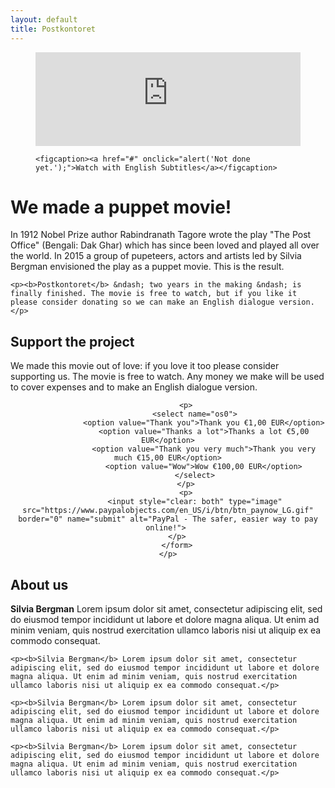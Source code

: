 ```yaml
---
layout: default
title: Postkontoret
---
```


<figure>
	<div class="video-container">
		<iframe width="100%" height="auto" src="https://www.youtube.com/embed/hkv4AnR743g" frameborder="0" allowfullscreen="true"></iframe>
	</div>

	<figcaption><a href="#" onclick="alert('Not done yet.');">Watch with English Subtitles</a></figcaption>
</figure>

<h1>We made a puppet movie!</h1>

<div class="twocol">
	<p>In 1912 Nobel Prize author Rabindranath Tagore wrote the play "The Post Office" (Bengali: Dak Ghar) which has since been loved and played all over the world. In 2015 a group of pupeteers, actors and artists led by Silvia Bergman envisioned the play as a puppet movie. This is the result.</p>
	
	<p><b>Postkontoret</b> &ndash; two years in the making &ndash; is finally finished. The movie is free to watch, but if you like it please consider donating so we can make an English dialogue version.</p>
</div>	


<h2>Support the project</h2>

<div class="threecol">
	<p>We made this movie out of love: if you love it too please consider supporting us. The movie is free to watch. Any money we make will be used to cover expenses and to make an English dialogue version.</p>
	<p style="">
		<form  action="https://www.paypal.com/cgi-bin/webscr" method="post" target="_top" 
			   style="text-align: center">
			<input type="hidden" name="cmd" value="_s-xclick">
			<input type="hidden" name="hosted_button_id" value="SLP4C78NPMVRJ">	
			<input type="hidden" name="on0" value="Pay as much as you want">
			<input type="hidden" name="currency_code" value="EUR">

			<p>
				<select name="os0">
					<option value="Thank you">Thank you €1,00 EUR</option>
					<option value="Thanks a lot">Thanks a lot €5,00 EUR</option>
					<option value="Thank you very much">Thank you very much €15,00 EUR</option>
					<option value="Wow">Wow €100,00 EUR</option>
				</select>
			</p>
			<p>
				<input style="clear: both" type="image" src="https://www.paypalobjects.com/en_US/i/btn/btn_paynow_LG.gif" border="0" name="submit" alt="PayPal - The safer, easier way to pay online!">	
			</p>	
		</form>
	</p>
</div>

<h2>About us</h2>

<div class="threecol">
	<p><b>Silvia Bergman</b> Lorem ipsum dolor sit amet, consectetur adipiscing elit, sed do eiusmod tempor incididunt ut labore et dolore magna aliqua. Ut enim ad minim veniam, quis nostrud exercitation ullamco laboris nisi ut aliquip ex ea commodo consequat.</p>

	<p><b>Silvia Bergman</b> Lorem ipsum dolor sit amet, consectetur adipiscing elit, sed do eiusmod tempor incididunt ut labore et dolore magna aliqua. Ut enim ad minim veniam, quis nostrud exercitation ullamco laboris nisi ut aliquip ex ea commodo consequat.</p>

	<p><b>Silvia Bergman</b> Lorem ipsum dolor sit amet, consectetur adipiscing elit, sed do eiusmod tempor incididunt ut labore et dolore magna aliqua. Ut enim ad minim veniam, quis nostrud exercitation ullamco laboris nisi ut aliquip ex ea commodo consequat.</p>

	<p><b>Silvia Bergman</b> Lorem ipsum dolor sit amet, consectetur adipiscing elit, sed do eiusmod tempor incididunt ut labore et dolore magna aliqua. Ut enim ad minim veniam, quis nostrud exercitation ullamco laboris nisi ut aliquip ex ea commodo consequat.</p>
</div>

